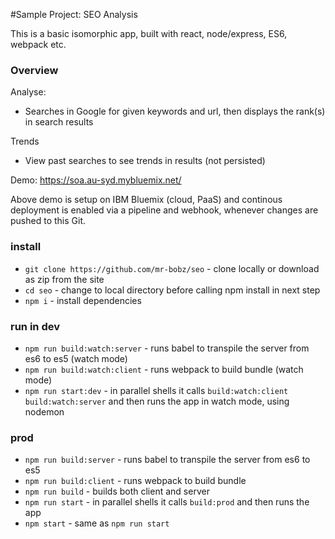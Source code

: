 #Sample Project: SEO Analysis


This is a basic isomorphic app, built with react, node/express, ES6, webpack etc.

### Overview
Analyse: 
* Searches in Google for given keywords and url, then displays the rank(s) in search results

Trends
* View past searches to see trends in results (not persisted)

Demo: https://soa.au-syd.mybluemix.net/

Above demo is setup on IBM Bluemix (cloud, PaaS) and continous deployment is enabled via a pipeline and webhook, whenever changes are pushed to this Git.

### install

* `git clone https://github.com/mr-bobz/seo` - clone locally or download as zip from the site
* `cd seo` - change to local directory before calling npm install in next step
* `npm i` - install dependencies

### run in dev

* `npm run build:watch:server` - runs babel to transpile the server from es6 to es5 (watch mode)
* `npm run build:watch:client` - runs webpack to build bundle (watch mode)
* `npm run start:dev`          - in parallel shells it calls `build:watch:client` `build:watch:server` and then runs the app in watch mode, using nodemon

### prod

* `npm run build:server` - runs babel to transpile the server from es6 to es5
* `npm run build:client` - runs webpack to build bundle
* `npm run build`        - builds both client and server
* `npm run start`        - in parallel shells it calls `build:prod` and then runs the app
* `npm start`            - same as `npm run start`
